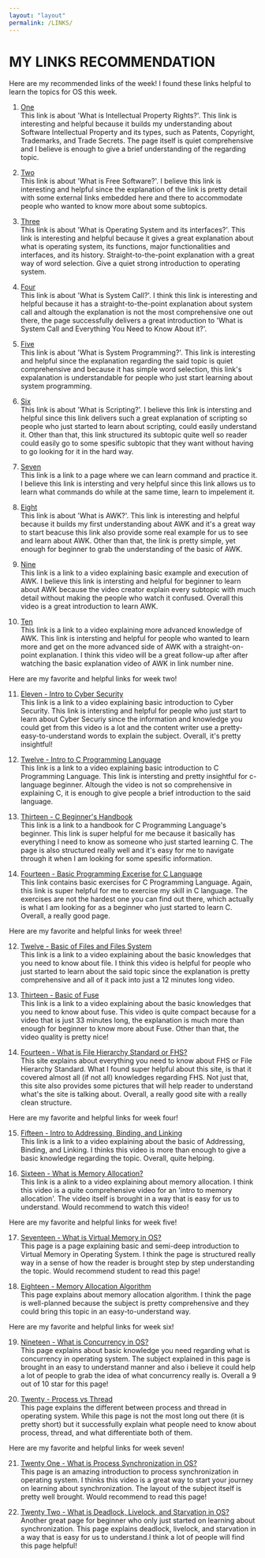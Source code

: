 ```yaml
---
layout: "layout"
permalink: /LINKS/
---
```


# MY LINKS RECOMMENDATION

Here are my recommended links of the week! I found these links helpful to learn the topics for OS this week. 

1. [One](https://cpl.thalesgroup.com/software-monetization/protecting-software-intellectual-property)<br>
This link is about 'What is Intellectual Property Rights?'. This link is interesting and helpful because it builds my understanding about Software Intellectual Property and its types, such as Patents, Copyright, Trademarks, and Trade Secrets. The page itself is quiet comprehensive and I believe is enough to give a brief understanding of the regarding topic. 

2. [Two](https://www.gnu.org/philosophy/free-sw.html)<br>
This link is about 'What is Free Software?'. I believe this link is interesting and helpful since the explanation of the link is pretty detail with some external links embedded here and there to accommodate people who wanted to know more about some subtopics.

3. [Three](https://www.geeksforgeeks.org/introduction-of-operating-system-set-1/)<br>
This link is about 'What is Operating System and its interfaces?'. This link is interesting and helpful because it gives a great explanation about what is operating system, its functions, major functionalities and interfaces, and its history. Straight-to-the-point explanation with a great way of word selection. Give a quiet strong introduction to operating system.

4. [Four](https://www.geeksforgeeks.org/introduction-of-system-call/)<br>
This link is about 'What is System Call?'. I think this link is interesting and helpful because it has a straight-to-the-point explanation about system call and altough the explanation is not the most comprehensive one out there, the page successfully delivers a great introduction to 'What is System Call and Everything You Need to Know About it?'.

5. [Five](https://www.tutorialspoint.com/operating_system/os_overview.htm)<br>
This link is about 'What is System Programming?'. This link is interesting and helpful since the explanation regarding the said topic is quiet comprehensive and because it has simple word selection, this link's expalanation is understandable for people who just start learning about system programming.

6. [Six](https://en.wikipedia.org/wiki/Scripting_language)<br>
This link is about 'What is Scripting?'. I believe this link is intersting and helpful since this link delivers such a great explanation of scripting so people who just started to learn about scripting, could easily understand it. Other than that, this link structured its subtopic quite well so reader could easily go to some spesific subtopic that they want without having to go looking for it in the hard way.

7. [Seven](https://explainshell.com/)<br>
This link is a link to a page where we can learn command and practice it. I believe this link is intersting and very helpful since this link allows us to learn what commands do while at the same time, learn to impelement it.


8. [Eight](https://www.geeksforgeeks.org/awk-command-unixlinux-examples/)<br>
This link is about 'What is AWK?'. This link is interesting and helpful because it builds my first understanding about AWK and it's a great way to start beacuse this link also provide some real example for us to see and learn about AWK. Other than that, the link is pretty simple, yet enough for beginner to grab the understanding of the basic of AWK. 

9. [Nine](https://youtu.be/2eX0scAsYJk)<br>
This link is a link to a video explaining basic example and execution of AWK. I believe this link is intersting and helpful for beginner to learn about AWK because the video creator explain every subtopic with much detail without making the people who watch it confused. Overall this video is a great introduction to learn AWK.

10. [Ten](https://youtu.be/_q6Uj4X_knc)<br>
This link is a link to a video explaining more advanced knowledge of AWK. This link is intersting and helpful for people who wanted to learn more and get on the more advanced side of AWK with a straight-on-point explanation. I think this video will be a great follow-up after after watching the basic explanation video of AWK in link number nine.

Here are my favorite and helpful links for week two! 

11. [Eleven - Intro to Cyber Security](https://www.youtube.com/watch?v=rcDO8km6R6c)<br>
This link is a link to a video explaining basic introduction to Cyber Security. This link is intersting and helpful for people who just start to learn about Cyber Securiy since the information and knowledge you could get from this video is a lot and the content writer use a pretty-easy-to-understand words to explain the subject. Overall, it's pretty insightful!

12. [Twelve - Intro to C Programming Language](https://www.youtube.com/watch?v=3lQEunpmtRA)<br>
This link is a link to a video explaining basic introduction to C Programming Language. This link is intersting and pretty insightful for c-language beginner. Altough the video is not so comprehensive in explaining C, it is enough to give people a brief introduction to the said language.

13. [Thirteen - C Beginner's Handbook](https://www.freecodecamp.org/news/the-c-beginners-handbook/)<br>
This link is a link to a handbook for C Programming Language's beginner. This link is super helpful for me because it basically has everything I need to know as someone who just started learning C. The page is also structured really well and it's easy for me to navigate through it when I am looking for some spesific information.

14. [Fourteen - Basic Programming Excerise for C Language](https://codeforwin.org/2015/05/basic-programming-practice-problems.html)<br>
This link contains basic exercises for C Programming Language. Again, this link is super helpful for me to exercise my skill in C language. The exercises are not the hardest one you can find out there, which actually is what I am looking for as a beginner who just started to learn C. Overall, a really good page.

Here are my favorite and helpful links for week three!

12. [Twelve - Basic of Files and Files System](https://youtu.be/KN8YgJnShPM)<br>
This link is a link to a video explaining about the basic knowledges that you need to know about file. I think this video is helpful for people who just started to learn about the said topic since the explanation is pretty comprehensive and all of it pack into just a 12 minutes long video.

13. [Thirteen - Basic of Fuse](https://youtu.be/Yd6dy98BRtQ)<br>
This link is a link to a video explaining about the basic knowledges that you need to know about fuse. This video is quite compact because for a video that is just 33 minutes long, the explanation is much more than enough for beginner to know more about Fuse. Other than that, the video quality is pretty nice!

14. [Fourteen - What is File Hierarchy Standard or FHS?](https://www.geeksforgeeks.org/linux-file-hierarchy-structure/)<br>
This site explains about everything you need to know about FHS or File Hierarchy Standard. What I found super helpful about this site, is that it covered almost all (if not all) knowledges regarding FHS. Not just that, this site also provides some pictures that will help reader to understand what's the site is talking about. Overall, a really good site with a really clean structure.

Here are my favorite and helpful links for week four!

15. [Fifteen - Intro to Addressing, Binding, and Linking](https://youtu.be/40mrrsRJLYc)<br>
This link is a link to a video explaining about the basic of Addressing, Binding, and Linking. I thinks this video is more than enough to give a basic knowledge regarding the topic. Overall, quite helping.

16. [Sixteen - What is Memory Allocation?](https://youtu.be/RSuZhdwvNmA)<br>
This link is a alink to a video explaining about memory allocation. I think this video is a quite comprehensive video for an 'intro to memory allocation'. The video itself is brought in a way that is easy for us to understand. Would recommend to watch this video!

Here are my favorite and helpful links for week five!

17. [Seventeen - What is Virtual Memory in OS?](https://www.geeksforgeeks.org/virtual-memory-in-operating-system/)<br>
This page is a page explaining basic and semi-deep introduction to Virtual Memory in Operating System. I think the page is structured really way in a sense of how the reader is brought step by step understanding the topic. Would recommend student to read this page!

18. [Eighteen - Memory Allocation Algorithm](https://www.cs.uah.edu/~rcoleman/Common/C_Reference/MemoryAlloc.html)<br>
This page explains about memory allocation algorithm. I think the page is well-planned because the subject is pretty comprehensive and they could bring this topic in an easy-to-understand way. 

Here are my favorite and helpful links for week six!

19. [Nineteen - What is Concurrency in OS?](https://www.geeksforgeeks.org/concurrency-in-operating-system/)<br>
This page explains about basic knowledge you need regarding what is concurrency in operating system. The subject explained in this page is brought in an easy to understand manner and also i believe it could help a lot of people to grab the idea of what concurrency really is. Overall a 9 out of 10 star for this page!

20. [Twenty - Process vs Thread](https://www.guru99.com/difference-between-process-and-thread.html)<br>
This page explains the different between process and thread in operating system. While this page is not the most long out there (it is pretty short) but it successfully explain what people need to know about process, thread, and what differentiate both of them.

Here are my favorite and helpful links for week seven!

21. [Twenty One - What is Process Synchronization in OS?](https://www.studytonight.com/operating-system/process-synchronization)<br>
This page is an amazing introduction to process synchronization in operating system. I thinks this video is a great way to start your journey on learning about synchronization. The layout of the subject itself is pretty well brought. Would recommend to read this page!

22. [Twenty Two - What is Deadlock, Livelock, and Starvation in OS?](https://www.baeldung.com/cs/deadlock-livelock-starvation)<br>
Another great page for beginner who only just started on learning about synchronization. This page explains deadlock, livelock, and starvation in a way that is easy for us to understand.I think a lot of people will find this page helpful!
